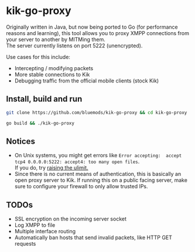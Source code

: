 # kik-go-proxy

Originally written in Java, but now being ported to Go (for performance reasons and learning), this tool allows you to proxy XMPP connections from your server to another by MITMing them.
<br>
The server currently listens on port 5222 (unencrypted).

Use cases for this include:
- Intercepting / modifying packets
- More stable connections to Kik
- Debugging traffic from the official mobile clients (stock Kik)

## Install, build and run

```bash
git clone https://github.com/bluemods/kik-go-proxy && cd kik-go-proxy
```
```bash
go build && ./kik-go-proxy
```

## Notices
- On Unix systems, you might get errors like ```Error accepting:  accept tcp4 0.0.0.0:5222: accept4: too many open files```.<br> If you do, try [raising the ulimit.](https://stackoverflow.com/a/32325509)
- Since there is no current means of authentication, this is basically an open proxy server to Kik. If running this on a public facing server, make sure to configure your firewall to only allow trusted IPs.

## TODOs
- SSL encryption on the incoming server socket
- Log XMPP to file
- Multiple interface routing
- Automatically ban hosts that send invalid packets, like HTTP GET requests
